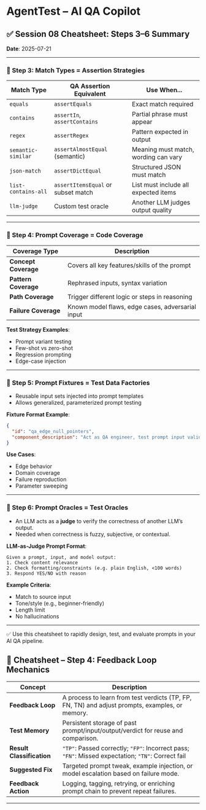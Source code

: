 
# AgentTest – AI QA Copilot  
## ✅ Session 08 Cheatsheet: Steps 3–6 Summary  
**Date**: 2025-07-21

---

### 🔹 Step 3: Match Types = Assertion Strategies

| Match Type           | QA Assertion Equivalent             | Use When... |
|----------------------|--------------------------------------|-------------|
| `equals`             | `assertEquals`                      | Exact match required |
| `contains`           | `assertIn`, `assertContains`        | Partial phrase must appear |
| `regex`              | `assertRegex`                       | Pattern expected in output |
| `semantic-similar`   | `assertAlmostEqual` (semantic)      | Meaning must match, wording can vary |
| `json-match`         | `assertDictEqual`                   | Structured JSON must match |
| `list-contains-all`  | `assertItemsEqual` or subset match | List must include all expected items |
| `llm-judge`          | Custom test oracle                  | Another LLM judges output quality |

---

### 🔹 Step 4: Prompt Coverage = Code Coverage

| Coverage Type         | Description |
|------------------------|-------------|
| **Concept Coverage**   | Covers all key features/skills of the prompt |
| **Pattern Coverage**   | Rephrased inputs, syntax variation |
| **Path Coverage**      | Trigger different logic or steps in reasoning |
| **Failure Coverage**   | Known model flaws, edge cases, adversarial input |

**Test Strategy Examples**:
- Prompt variant testing
- Few-shot vs zero-shot
- Regression prompting
- Edge-case injection

---

### 🔹 Step 5: Prompt Fixtures = Test Data Factories

- Reusable input sets injected into prompt templates
- Allows generalized, parameterized prompt testing

**Fixture Format Example**:
```json
{
  "id": "qa_edge_null_pointers",
  "component_description": "Act as QA engineer, test prompt input validation and null handling."
}
```

**Use Cases**:
- Edge behavior
- Domain coverage
- Failure reproduction
- Parameter sweeping

---

### 🔹 Step 6: Prompt Oracles = Test Oracles

- An LLM acts as a **judge** to verify the correctness of another LLM’s output.
- Needed when correctness is fuzzy, subjective, or contextual.

**LLM-as-Judge Prompt Format**:
```text
Given a prompt, input, and model output:
1. Check content relevance
2. Check formatting/constraints (e.g. plain English, <100 words)
3. Respond YES/NO with reason
```

**Example Criteria**:
- Match to source input
- Tone/style (e.g., beginner-friendly)
- Length limit
- No hallucinations

---

✅ Use this cheatsheet to rapidly design, test, and evaluate prompts in your AI QA pipeline.



## 🧾 Cheatsheet – Step 4: Feedback Loop Mechanics

| Concept | Description |
|--------|-------------|
| **Feedback Loop** | A process to learn from test verdicts (TP, FP, FN, TN) and adjust prompts, examples, or memory. |
| **Test Memory** | Persistent storage of past prompt/input/output/verdict for reuse and comparison. |
| **Result Classification** | `"TP"`: Passed correctly; `"FP"`: Incorrect pass; `"FN"`: Missed expectation; `"TN"`: Correct fail |
| **Suggested Fix** | Targeted prompt tweak, example injection, or model escalation based on failure mode. |
| **Feedback Action** | Logging, tagging, retrying, or enriching prompt chain to prevent repeat failures. |

---

